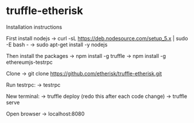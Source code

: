 # truffle-etherisk

Installation instructions

First install nodejs
-> curl -sL https://deb.nodesource.com/setup_5.x | sudo -E bash -
-> sudo apt-get install -y nodejs

Then install the packages
-> npm install -g truffle
-> npm install -g ethereumjs-testrpc

Clone
-> git clone https://github.com/etherisk/truffle-etherisk.git

Run testrpc:
-> testrpc

New terminal:
-> truffle deploy (redo this after each code change)
-> truffle serve

Open browser
-> localhost:8080